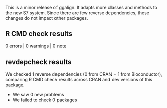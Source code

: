 This is a minor release of ggalign. It adapts more classes and methods to the
new S7 system. Since there are few reverse dependencies, these changes do not
impact other packages.

## R CMD check results
0 errors | 0 warnings | 0 note

## revdepcheck results

We checked 1 reverse dependencies (0 from CRAN + 1 from Bioconductor), comparing R CMD check results across CRAN and dev versions of this package.

 * We saw 0 new problems
 * We failed to check 0 packages
